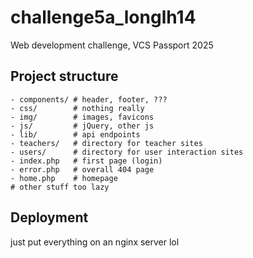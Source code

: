 # challenge5a_longlh14

Web development challenge, VCS Passport 2025

## Project structure

```
- components/ # header, footer, ???
- css/        # nothing really
- img/        # images, favicons
- js/         # jQuery, other js
- lib/        # api endpoints
- teachers/   # directory for teacher sites
- users/      # directory for user interaction sites
- index.php   # first page (login)
- error.php   # overall 404 page
- home.php    # homepage
# other stuff too lazy
```

## Deployment

just put everything on an nginx server lol
